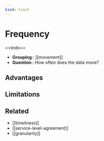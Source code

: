 ```yaml
---
kind: trait
---
```

# Frequency

==todo==

- **Grouping**:: [[movement]]
- **Question**:: How often does the data move?


## Advantages


## Limitations


## Related

- [[timeliness]]
- [[service-level-agreement]]
- [[granularity]]

